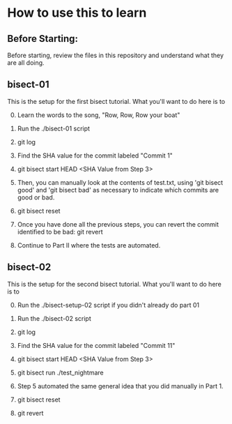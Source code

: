 # How to use this to learn

## Before Starting:

Before starting, review the files in this repository and understand what they are all doing.

## bisect-01

This is the setup for the first bisect tutorial. What you'll want to do here is to

0. Learn the words to the song, "Row, Row, Row your boat"

1. Run the ./bisect-01 script

2. git log

3. Find the SHA value for the commit labeled "Commit 1"

4. git bisect start HEAD <SHA Value from Step 3>

5. Then, you can manually look at the contents of test.txt, using 'git bisect good' and 'git bisect bad' as necessary to indicate which commits are good or bad.

6. git bisect reset

7. Once you have done all the previous steps, you can revert the commit identified to be bad: git revert <commit identified as bad>

8. Continue to Part II where the tests are automated.

## bisect-02

This is the setup for the second bisect tutorial. What you'll want to do here is to

0. Run the ./bisect-setup-02 script if you didn't already do part 01

1. Run the ./bisect-02 script

2. git log

3. Find the SHA value for the commit labeled "Commit 11"

4. git bisect start HEAD <SHA Value from Step 3>

5. git bisect run ./test_nightmare

6. Step 5 automated the same general idea that you did manually in Part 1.

7. git bisect reset

8. git revert <bad commit>
